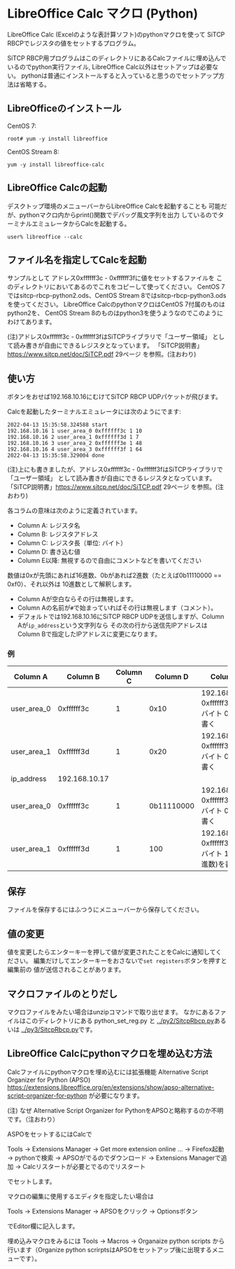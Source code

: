 # LibreOffice Calc マクロ (Python)

LibreOffice Calc (Excelのような表計算ソフト)のpythonマクロを使って
SiTCP RBCPでレジスタの値をセットするプログラム。

SiTCP RBCP用プログラムはこのディレクトリにあるCalcファイルに埋め込んで
いるのでpython実行ファイル, LibreOffice Calc以外はセットアップは必要ない。
pythonは普通にインストールすると入っていると思うのでセットアップ方法は省略する。

## LibreOfficeのインストール

CentOS 7:
```
root# yum -y install libreoffice
```

CentOS Stream 8:
```
yum -y install libreoffice-calc
```

## LibreOffice Calcの起動

デスクトップ環境のメニューバーからLibreOffice Calcを起動することも
可能だが、pythonマクロ内からprint()関数でデバッグ風文字列を出力
しているのでターミナルエミュレータからCalcを起動する。

```
user% libreoffice --calc
```

## ファイル名を指定してCalcを起動

サンプルとして
アドレス0xffffff3c - 0xffffff3fに値をセットするファイルを
このディレクトリにおいてあるのでこれをコピーして使ってください。
CentOS 7ではsitcp-rbcp-python2.ods、CentOS Stream 8ではsitcp-rbcp-python3.ods
を使ってください。
LibreOffice CalcのpythonマクロはCentOS 7付属のものはpython2を、
CentOS Stream 8のものはpython3を使うようなのでこのようにわけてあります。

(注)アドレス0xffffff3c - 0xffffff3fはSiTCPライブラリで「ユーザー領域」
として読み書きが自由にできるレジスタとなっています。
「SiTCP説明書」https://www.sitcp.net/doc/SiTCP.pdf 29ページ
を参照。(注おわり)

## 使い方

ボタンをおせば192.168.10.16にむけてSiTCP RBCP UDPパケットが飛びます。

Calcを起動したターミナルエミュレータには次のようにでます:

```
2022-04-13 15:35:58.324588 start
192.168.10.16 1 user_area_0 0xffffff3c 1 10
192.168.10.16 2 user_area_1 0xffffff3d 1 7
192.168.10.16 3 user_area_2 0xffffff3e 1 48
192.168.10.16 4 user_area_3 0xffffff3f 1 64
2022-04-13 15:35:58.329004 done
```

(注)上にも書きましたが、アドレス0xffffff3c - 0xffffff3fはSiTCPライブラリで「ユーザー領域」
として読み書きが自由にできるレジスタとなっています。
「SiTCP説明書」https://www.sitcp.net/doc/SiTCP.pdf 29ページ
を参照。(注おわり)

各コラムの意味は次のように定義されています。

- Column A: レジスタ名
- Column B: レジスタアドレス
- Column C: レジスタ長（単位: バイト）
- Column D: 書き込む値
- Column E以降: 無視するので自由にコメントなどを書いてください

数値は0xが先頭にあれば16進数、0bがあれば2進数（たとえば0b11110000 == 0xf0）、それ以外は
10進数として解釈します。

- Column Aが空白ならその行は無視します。
- Column Aの名前が``#``で始まっていればその行は無視します（コメント）。
- デフォルトでは192.168.10.16にSiTCP RBCP UDPを送信しますが、Column Aが``ip_address``という文字列なら
その次の行から送信先IPアドレスはColumn Bで指定したIPアドレスに変更になります。

### 例

| Column A    | Column B   | Column C | Column D | Column E |
--------------|------------|----------|----------|----------|
| user_area_0 | 0xffffff3c |        1 | 0x10     | 192.168.10.16 0xffffff3c に1バイト 0x10を書く |
| user_area_1 | 0xffffff3d |        1 | 0x20     | 192.168.10.16 0xffffff3d に1バイト 0x20を書く |
| ip_address  | 192.168.10.17 |        |          |
| user_area_0 | 0xffffff3c |1         | 0b11110000 | 192.168.10.17 0xffffff3c に1バイト 0xf0を書く |
| user_area_1 | 0xffffff3d |        1 | 100    | 192.168.10.17 0xffffff3d に1バイト 100(10進数)を書く |

## 保存

ファイルを保存するにはふつうにメニューバーから保存してください。

## 値の変更

値を変更したらエンターキーを押して値が変更されたことをCalcに通知してください。
編集だけしてエンターキーをおさないで``set registers``ボタンを押すと編集前の
値が送信されることがあります。

## マクロファイルのとりだし

マクロファイルをみたい場合はunzipコマンドで取り出せます。
なかにあるファイルはこのディレクトリにある
python_set_reg.py
と
[../py2/SitcpRbcp.py](../py2/SitcpRbcp.py)あるいは
[../py3/SitcpRbcp.py](../py3/SitcpRbcp.py)です。

## LibreOffice Calcにpythonマクロを埋め込む方法

Calcファイルにpythonマクロを埋め込むには拡張機能
Alternative Script Organizer for Python (APSO)
https://extensions.libreoffice.org/en/extensions/show/apso-alternative-script-organizer-for-python
が必要になります。

(注)
なぜ
Alternative Script Organizer for PythonをAPSOと略称するのか不明です。（注おわり）

ASPOをセットするにはCalcで

Tools -> Extensions Manager -> Get more extension online ... -> 
Firefox起動 -> pythonで検索 -> APSOがでるのでダウンロード ->
Extensions Managerで追加 -> Calcリスタートが必要とでるのでリスタート

でセットします。

マクロの編集に使用するエディタを指定したい場合は

Tools -> Extensions Manager -> APSOをクリック -> Optionsボタン

でEditor欄に記入します。

埋め込みマクロをみるには
Tools -> Macros -> Organaize python scripts
から行います（Organize python scrirptsはAPSOをセットアップ後に出現するメニューです）。
